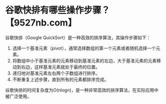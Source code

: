 # 谷歌快排有哪些操作步骤？【9527nb.com】

谷歌快排（Google QuickSort）是一种高效的排序算法，其操作步骤如下：

1. 选择一个基准元素（pivot），通常选择数组的第一个元素或者随机选择一个元素。
2. 将数组中小于基准元素的元素移动到基准元素的左边，大于基准元素的元素移动到右边，这样基准元素就处于最终的位置。
3. 递归地对基准元素左右两个子数组进行排序。
4. 不断重复上述步骤，直到所有的元素都排序完成。

谷歌快排的时间复杂度为O(nlogn)，是一种非常高效的排序算法，在实际应用中被广泛使用。